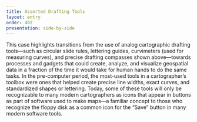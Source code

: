 ```yaml
---
title: Assorted Drafting Tools
layout: entry
order: 402
presentation: side-by-side
---
```


This case highlights transitions from the use of analog cartographic drafting tools—such as circular slide rules, lettering guides, curvimeters (used for measuring curves), and precise drafting compasses shown above—towards processes and gadgets that could create, analyze, and visualize geospatial data in a fraction of the time it would take for human hands to do the same tasks. In the pre-computer period, the most-used tools in a cartographer’s toolbox were ones that helped create precise line widths, exact curves, and standardized shapes or lettering. Today, some of these tools will only be recognizable to many modern cartographers as icons that appear in buttons as part of software used to make maps—a familiar concept to those who recognize the floppy disk as a common icon for the “Save” button in many modern software tools.